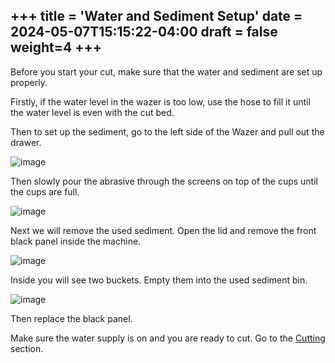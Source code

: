 +++
title = 'Water and Sediment Setup'
date = 2024-05-07T15:15:22-04:00
draft = false
weight=4
+++
---

Before you start your cut, make sure that the water and sediment are set up properly.



Firstly, if the water level in the wazer is too low, use the hose to fill it until the water level is even with the cut bed. 



Then to set up the sediment, go to the left side of the Wazer and pull out the drawer. 



![image](/images/280.jpg)



Then slowly pour the abrasive through the screens on top of the cups until the cups are full.



![image](/images/281.jpg)



Next we will remove the used sediment. Open the lid and remove the front black panel inside the machine.



![image](/images/282.jpg)



Inside you will see two buckets. Empty them into the used sediment bin.



![image](/images/283.jpg)



Then replace the black panel.



Make sure the water supply is on and you are ready to cut. Go to the [Cutting](https://cid.friendscentral.org/wazer/transfer/index.html) section.
